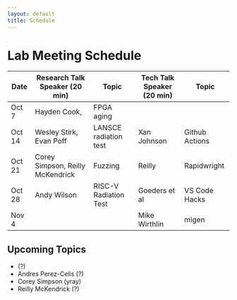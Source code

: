 ```yaml
---
layout: default
title: Schedule
---
```


# Lab Meeting Schedule


| Date      | Research Talk Speaker (20 min)    | Topic                     | Tech Talk Speaker (20 min)    | Topic            |
|-----------|-----------------------------------|---------------------------|-------------------------------|------------------|
|Oct 7      | Hayden Cook,                      | FPGA aging                |                               |                  |
|Oct 14     | Wesley Stirk, Evan Poff           | LANSCE radiation test     | Xan Johnson                   |Github Actions    |
|Oct 21     | Corey Simpson, Reilly McKendrick  | Fuzzing                   | Reilly                        |Rapidwright       |
|Oct 28     | Andy Wilson                       | RISC-V Radiation Test     | Goeders et al                 |VS Code Hacks     |
|Nov 4      |                                   |                           | Mike Wirthlin                 |migen             | 



## Upcoming Topics
*  (?)
* Andres Perez-Celis (?)
* Corey Simpson (yray)
* Reilly McKendrick (?)

